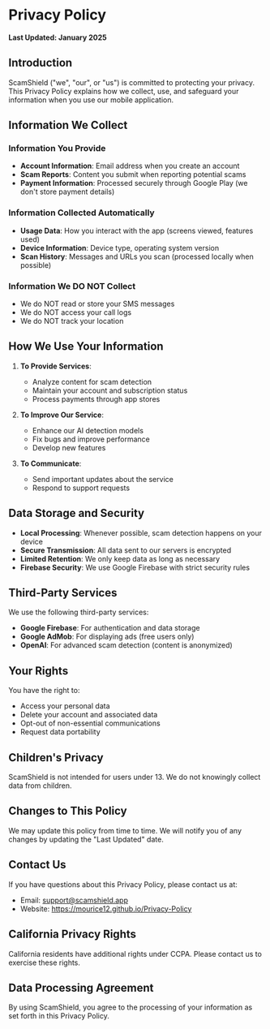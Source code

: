 # Privacy Policy

**Last Updated: January 2025**

## Introduction

ScamShield ("we", "our", or "us") is committed to protecting your privacy. This Privacy Policy explains how we collect, use, and safeguard your information when you use our mobile application.

## Information We Collect

### Information You Provide
- **Account Information**: Email address when you create an account
- **Scam Reports**: Content you submit when reporting potential scams
- **Payment Information**: Processed securely through Google Play (we don't store payment details)

### Information Collected Automatically
- **Usage Data**: How you interact with the app (screens viewed, features used)
- **Device Information**: Device type, operating system version
- **Scan History**: Messages and URLs you scan (processed locally when possible)

### Information We DO NOT Collect
- We do NOT read or store your SMS messages
- We do NOT access your call logs
- We do NOT track your location

## How We Use Your Information

1. **To Provide Services**: 
   - Analyze content for scam detection
   - Maintain your account and subscription status
   - Process payments through app stores

2. **To Improve Our Service**:
   - Enhance our AI detection models
   - Fix bugs and improve performance
   - Develop new features

3. **To Communicate**:
   - Send important updates about the service
   - Respond to support requests

## Data Storage and Security

- **Local Processing**: Whenever possible, scam detection happens on your device
- **Secure Transmission**: All data sent to our servers is encrypted
- **Limited Retention**: We only keep data as long as necessary
- **Firebase Security**: We use Google Firebase with strict security rules

## Third-Party Services

We use the following third-party services:
- **Google Firebase**: For authentication and data storage
- **Google AdMob**: For displaying ads (free users only)
- **OpenAI**: For advanced scam detection (content is anonymized)

## Your Rights

You have the right to:
- Access your personal data
- Delete your account and associated data
- Opt-out of non-essential communications
- Request data portability

## Children's Privacy

ScamShield is not intended for users under 13. We do not knowingly collect data from children.

## Changes to This Policy

We may update this policy from time to time. We will notify you of any changes by updating the "Last Updated" date.

## Contact Us

If you have questions about this Privacy Policy, please contact us at:
- Email: support@scamshield.app
- Website: https://mourice12.github.io/Privacy-Policy

## California Privacy Rights

California residents have additional rights under CCPA. Please contact us to exercise these rights.

## Data Processing Agreement

By using ScamShield, you agree to the processing of your information as set forth in this Privacy Policy.